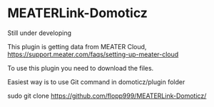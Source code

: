 
# MEATERLink-Domoticz

Still under developing

This plugin is getting data from MEATER Cloud, https://support.meater.com/faqs/setting-up-meater-cloud

To use this plugin you need to download the files.


Easiest way is to use Git command in domoticz/plugin folder

sudo git clone https://github.com/flopp999/MEATERLink-Domoticz/

